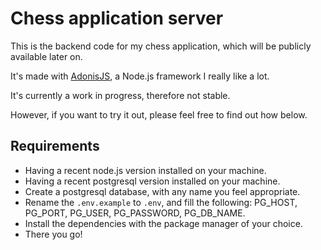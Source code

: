 # Chess application server

This is the backend code for my chess application, which will be publicly available later on.

It's made with [AdonisJS](https://adonisjs.com), a Node.js framework I really like a lot.

It's currently a work in progress, therefore not stable.

However, if you want to try it out, please feel free to find out how below.

## Requirements
- Having a recent node.js version installed on your machine.
- Having a recent postgresql version installed on your machine.
- Create a postgresql database, with any name you feel appropriate.
- Rename the `.env.example` to `.env`, and fill the following: PG_HOST, PG_PORT, PG_USER, PG_PASSWORD, PG_DB_NAME.
- Install the dependencies with the package manager of your choice.
- There you go!